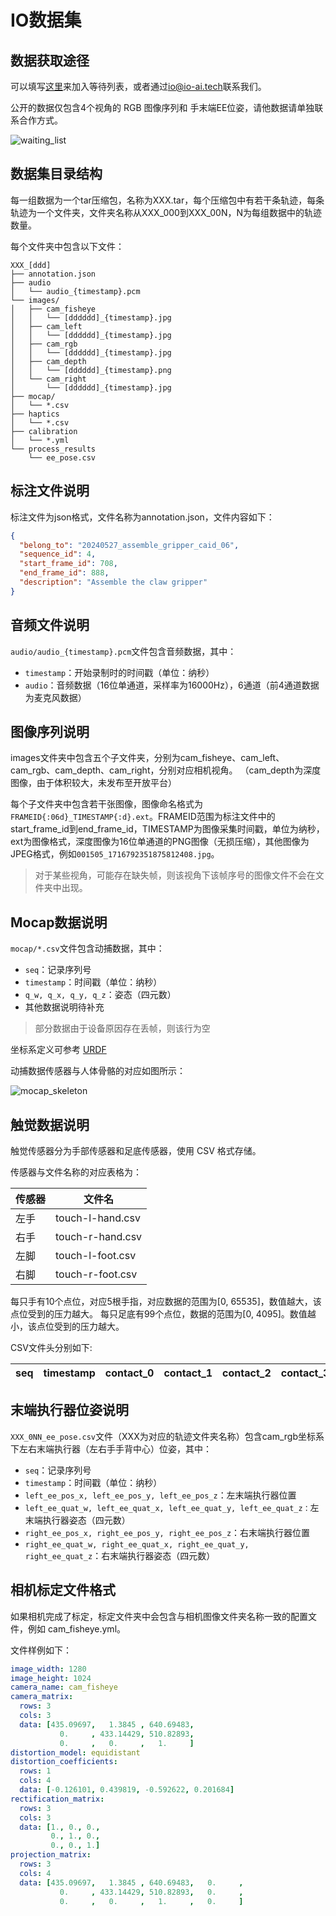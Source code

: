 # IO数据集

## 数据获取途径

可以填写[这里](https://forms.gle/fDdyipTKDZaL34zC6)来加入等待列表，或者通过[io@io-ai.tech](mailto:io@io-ai.tech)联系我们。

公开的数据仅包含4个视角的 RGB 图像序列和 手末端EE位姿，请他数据请单独联系合作方式。

![waiting_list](assets/waiting_list_form.png)

## 数据集目录结构

每一组数据为一个tar压缩包，名称为XXX.tar，每个压缩包中有若干条轨迹，每条轨迹为一个文件夹，文件夹名称从XXX_000到XXX_00N，N为每组数据中的轨迹数量。

每个文件夹中包含以下文件：

```
XXX_[ddd]
├── annotation.json
├── audio
│   └── audio_{timestamp}.pcm
└── images/
│   ├── cam_fisheye
│   │   └── [dddddd]_{timestamp}.jpg
│   ├── cam_left
│   │   └── [dddddd]_{timestamp}.jpg
│   ├── cam_rgb
│   │   └── [dddddd]_{timestamp}.jpg
│   ├── cam_depth
│   │   └── [dddddd]_{timestamp}.png
│   └── cam_right
│       └── [dddddd]_{timestamp}.jpg
├── mocap/
│   └── *.csv
├── haptics
│   └── *.csv
├── calibration
│   └── *.yml
└── process_results
    └── ee_pose.csv
```

## 标注文件说明

标注文件为json格式，文件名称为annotation.json，文件内容如下：

```json
{
  "belong_to": "20240527_assemble_gripper_caid_06",
  "sequence_id": 4,
  "start_frame_id": 708,
  "end_frame_id": 888,
  "description": "Assemble the claw gripper"
}
```

## 音频文件说明

`audio/audio_{timestamp}.pcm`文件包含音频数据，其中：

- `timestamp`：开始录制时的时间戳（单位：纳秒）
- `audio`：音频数据（16位单通道，采样率为16000Hz），6通道（前4通道数据为麦克风数据）

## 图像序列说明

images文件夹中包含五个子文件夹，分别为cam_fisheye、cam_left、cam_rgb、cam_depth、cam_right，分别对应相机视角。
（cam_depth为深度图像，由于体积较大，未发布至开放平台）

每个子文件夹中包含若干张图像，图像命名格式为`FRAMEID{:06d}_TIMESTAMP{:d}.ext`。FRAMEID范围为标注文件中的start_frame_id到end_frame_id，TIMESTAMP为图像采集时间戳，单位为纳秒，ext为图像格式，深度图像为16位单通道的PNG图像（无损压缩），其他图像为JPEG格式，例如`001505_1716792351875812408.jpg`。

> 对于某些视角，可能存在缺失帧，则该视角下该帧序号的图像文件不会在文件夹中出现。

## Mocap数据说明

`mocap/*.csv`文件包含动捕数据，其中：

- `seq`：记录序列号
- `timestamp`：时间戳（单位：纳秒）
- `q_w, q_x, q_y, q_z`：姿态（四元数）
- 其他数据说明待补充

> 部分数据由于设备原因存在丢帧，则该行为空

坐标系定义可参考 [URDF](https://github.com/ioai-tech/data_example/blob/main/human.urdf)

动捕数据传感器与人体骨骼的对应如图所示：

![mocap_skeleton](assets/mocap_skeleton.png)

## 触觉数据说明

触觉传感器分为手部传感器和足底传感器，使用 CSV 格式存储。

传感器与文件名称的对应表格为：

|传感器| 文件名 |
| --- | --- |
|左手| touch-l-hand.csv |
|右手| touch-r-hand.csv |
|左脚| touch-l-foot.csv |
|右脚| touch-r-foot.csv |

每只手有10个点位，对应5根手指，对应数据的范围为[0, 65535]，数值越大，该点位受到的压力越大。
每只足底有99个点位，数据的范围为[0, 4095]。数值越小，该点位受到的压力越大。

CSV文件头分别如下:

|seq|timestamp|contact_0|contact_1|contact_2|contact_3|contact_4|……|
| --- | --- | --- | --- | --- | --- | --- | --- |


## 末端执行器位姿说明

`XXX_0NN_ee_pose.csv`文件（XXX为对应的轨迹文件夹名称）包含cam_rgb坐标系下左右末端执行器（左右手手背中心）位姿，其中：

- `seq`：记录序列号
- `timestamp`：时间戳（单位：纳秒）
- `left_ee_pos_x, left_ee_pos_y, left_ee_pos_z`：左末端执行器位置
- `left_ee_quat_w, left_ee_quat_x, left_ee_quat_y, left_ee_quat_z：`左末端执行器姿态（四元数）
- `right_ee_pos_x, right_ee_pos_y, right_ee_pos_z`：右末端执行器位置
- `right_ee_quat_w, right_ee_quat_x, right_ee_quat_y, right_ee_quat_z`：右末端执行器姿态（四元数）


## 相机标定文件格式

如果相机完成了标定，标定文件夹中会包含与相机图像文件夹名称一致的配置文件，例如 cam_fisheye.yml。

文件样例如下：

```yml
image_width: 1280
image_height: 1024
camera_name: cam_fisheye
camera_matrix:
  rows: 3
  cols: 3
  data: [435.09697,   1.3845 , 640.69483,
           0.     , 433.14429, 510.82893,
           0.     ,   0.     ,   1.     ]
distortion_model: equidistant
distortion_coefficients:
  rows: 1
  cols: 4
  data: [-0.126101, 0.439819, -0.592622, 0.201684]
rectification_matrix:
  rows: 3
  cols: 3
  data: [1., 0., 0.,
         0., 1., 0.,
         0., 0., 1.]
projection_matrix:
  rows: 3
  cols: 4
  data: [435.09697,   1.3845 , 640.69483,   0.     ,
           0.     , 433.14429, 510.82893,   0.     ,
           0.     ,   0.     ,   1.     ,   0.     ]
```
